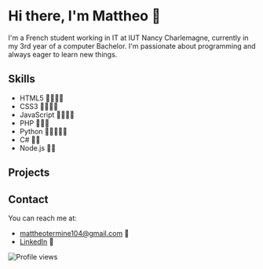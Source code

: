 
# Hi there, I'm Mattheo 👋

I'm a French student working in IT at IUT Nancy Charlemagne, currently in my 3rd year of a computer Bachelor. I'm passionate about programming and always eager to learn new things.

## Skills

- HTML5 🌟🌟🌟🌟
- CSS3 🌟🌟🌟🌟
- JavaScript 🌟🌟🌟🌟
- PHP 🌟🌟🌟
- Python 🌟🌟🌟🌟🌟
- C# 🌟🌟
- Node.js 🌟🌟

## Projects

<!-- - [Project 1](https://github.com/username/project1) - Description of project 1.
- [Project 2](https://github.com/username/project2) - Description of project 2.
- [Project 3](https://github.com/username/project3) - Description of project 3. -->

## Contact

You can reach me at:

- [mattheotermine104@gmail.com](mailto:mattheotermine104@gmail.com) 📧
- [LinkedIn](https://www.linkedin.com/in/mattheo-termine/) 💼

![Profile views](https://gpvc.arturio.dev/mattheotermine)

